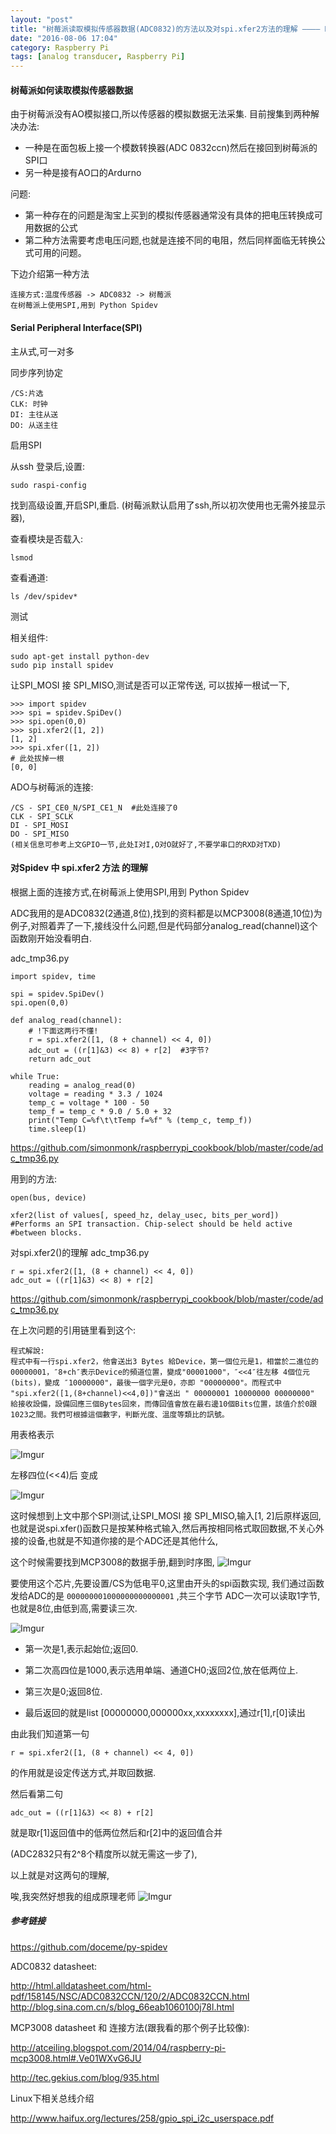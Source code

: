 ```yaml
---
layout: "post"
title: "树莓派读取模拟传感器数据(ADC0832)的方法以及对spi.xfer2方法的理解 ———— Raspberry Pi 使用笔记(4)"
date: "2016-08-06 17:04"
category: Raspberry Pi
tags: [analog transducer, Raspberry Pi]
---
```


#### 树莓派如何读取模拟传感器数据

由于树莓派没有AO模拟接口,所以传感器的模拟数据无法采集.
目前搜集到两种解决办法:
- 一种是在面包板上接一个模数转换器(ADC 0832ccn)然后在接回到树莓派的SPI口
- 另一种是接有AO口的Ardurno

问题:
- 第一种存在的问题是淘宝上买到的模拟传感器通常没有具体的把电压转换成可用数据的公式
- 第二种方法需要考虑电压问题,也就是连接不同的电阻，然后同样面临无转换公式可用的问题。

下边介绍第一种方法
```
连接方式:温度传感器 -> ADC0832 -> 树莓派
在树莓派上使用SPI,用到 Python Spidev

```

#### Serial Peripheral Interface(SPI)

主从式,可一对多

同步序列协定

```
/CS:片选
CLK: 时钟
DI: 主往从送
DO: 从送主往
```
启用SPI

从ssh 登录后,设置:

`sudo raspi-config`

找到高级设置,开启SPI,重启.
(树莓派默认启用了ssh,所以初次使用也无需外接显示器),

查看模块是否载入:

`lsmod`

查看通道:

`ls /dev/spidev*`

测试

相关组件:

```
sudo apt-get install python-dev
sudo pip install spidev
```

让SPI_MOSI 接 SPI_MISO,测试是否可以正常传送,
可以拔掉一根试一下,
```
>>> import spidev
>>> spi = spidev.SpiDev()
>>> spi.open(0,0)
>>> spi.xfer2([1, 2])
[1, 2]
>>> spi.xfer([1, 2])
# 此处拔掉一根
[0, 0]
```

ADO与树莓派的连接:
```
/CS - SPI_CE0_N/SPI_CE1_N  #此处连接了0
CLK - SPI_SCLK
DI - SPI_MOSI
DO - SPI_MISO
(相关信息可参考上文GPIO一节,此处I对I,O对O就好了,不要学串口的RXD对TXD)
```

#### 对Spidev 中 spi.xfer2 方法 的理解

根据上面的连接方式,在树莓派上使用SPI,用到 Python Spidev

ADC我用的是ADC0832(2通道,8位),找到的资料都是以MCP3008(8通道,10位)为例子,对照着弄了一下,接线没什么问题,但是代码部分analog_read(channel)这个函数刚开始没看明白.

adc_tmp36.py
```
import spidev, time

spi = spidev.SpiDev()
spi.open(0,0)

def analog_read(channel):
    # !下面这两行不懂!
    r = spi.xfer2([1, (8 + channel) << 4, 0])
    adc_out = ((r[1]&3) << 8) + r[2]  #3字节?
    return adc_out

while True:
    reading = analog_read(0)
    voltage = reading * 3.3 / 1024
    temp_c = voltage * 100 - 50
    temp_f = temp_c * 9.0 / 5.0 + 32
    print("Temp C=%f\t\tTemp f=%f" % (temp_c, temp_f))
    time.sleep(1)
```
https://github.com/simonmonk/raspberrypi_cookbook/blob/master/code/adc_tmp36.py

用到的方法:
```
open(bus, device)

xfer2(list of values[, speed_hz, delay_usec, bits_per_word])
#Performs an SPI transaction. Chip-select should be held active
#between blocks.
```


对spi.xfer2()的理解
adc_tmp36.py
```
r = spi.xfer2([1, (8 + channel) << 4, 0])
adc_out = ((r[1]&3) << 8) + r[2]
```
https://github.com/simonmonk/raspberrypi_cookbook/blob/master/code/adc_tmp36.py

在上次问题的引用链里看到这个:

```
程式解說:
程式中有一行spi.xfer2，他會送出3 Bytes 給Device，第一個位元是1，相當於二進位的00000001，″8+ch″表示Device的頻道位置，變成"00001000"，″<<4″往左移 4個位元(bits)，變成 ″10000000"，最後一個字元是0，亦即 "00000000"。而程式中 "spi.xfer2([1,(8+channel)<<4,0])"會送出 " 00000001 10000000 00000000" 給接收設備，設備回應三個Bytes回來，而傳回值會放在最右邊10個Bits位置，該值介於0跟1023之間。我們可根據這個數字，判斷光度、溫度等類比的訊號。
```

用表格表示

![Imgur](http://i.imgur.com/9Pejoy9.png)

左移四位(<<4)后 变成

![Imgur](http://i.imgur.com/nO2eK7z.png)

这时候想到上文中那个SPI测试,让SPI_MOSI 接 SPI_MISO,输入[1, 2]后原样返回,也就是说spi.xfer()函数只是按某种格式输入,然后再按相同格式取回数据,不关心外接的设备,也就是不知道你接的是个ADC还是其他什么,

这个时候需要找到MCP3008的数据手册,翻到时序图,
![Imgur](http://i.imgur.com/u5UeMc8.png)

要使用这个芯片,先要设置/CS为低电平0,这里由开头的spi函数实现,
我们通过函数发给ADC的是 `000000001000000000000001` ,共三个字节
ADC一次可以读取1字节,也就是8位,由低到高,需要读三次.

![Imgur](http://i.imgur.com/GHMLhYa.png)

- 第一次是1,表示起始位;返回0.
- 第二次高四位是1000,表示选用单端、通道CH0;返回2位,放在低两位上.
- 第三次是0;返回8位.

- 最后返回的就是list [00000000,000000xx,xxxxxxxx],通过r[1],r[0]读出

由此我们知道第一句

`r = spi.xfer2([1, (8 + channel) << 4, 0])`

的作用就是设定传送方式,并取回数据.

然后看第二句

`adc_out = ((r[1]&3) << 8) + r[2]`

就是取r[1]返回值中的低两位然后和r[2]中的返回值合并

(ADC2832只有2^8个精度所以就无需这一步了),

以上就是对这两句的理解,

唉,我突然好想我的组成原理老师  ![Imgur](http://i.imgur.com/ouvtWcr.png)


##### 参考链接

https://github.com/doceme/py-spidev

ADC0832 datasheet:

http://html.alldatasheet.com/html-pdf/158145/NSC/ADC0832CCN/120/2/ADC0832CCN.html
http://blog.sina.com.cn/s/blog_66eab1060100j78l.html

MCP3008 datasheet 和 连接方法(跟我看的那个例子比较像):

http://atceiling.blogspot.com/2014/04/raspberry-pi-mcp3008.html#.Ve01WXvG6JU

http://tec.gekius.com/blog/935.html



Linux下相关总线介绍

http://www.haifux.org/lectures/258/gpio_spi_i2c_userspace.pdf
